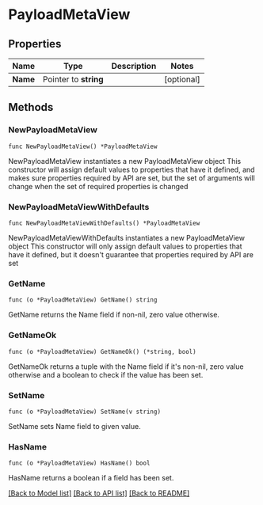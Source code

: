 # PayloadMetaView

## Properties

Name | Type | Description | Notes
------------ | ------------- | ------------- | -------------
**Name** | Pointer to **string** |  | [optional] 

## Methods

### NewPayloadMetaView

`func NewPayloadMetaView() *PayloadMetaView`

NewPayloadMetaView instantiates a new PayloadMetaView object
This constructor will assign default values to properties that have it defined,
and makes sure properties required by API are set, but the set of arguments
will change when the set of required properties is changed

### NewPayloadMetaViewWithDefaults

`func NewPayloadMetaViewWithDefaults() *PayloadMetaView`

NewPayloadMetaViewWithDefaults instantiates a new PayloadMetaView object
This constructor will only assign default values to properties that have it defined,
but it doesn't guarantee that properties required by API are set

### GetName

`func (o *PayloadMetaView) GetName() string`

GetName returns the Name field if non-nil, zero value otherwise.

### GetNameOk

`func (o *PayloadMetaView) GetNameOk() (*string, bool)`

GetNameOk returns a tuple with the Name field if it's non-nil, zero value otherwise
and a boolean to check if the value has been set.

### SetName

`func (o *PayloadMetaView) SetName(v string)`

SetName sets Name field to given value.

### HasName

`func (o *PayloadMetaView) HasName() bool`

HasName returns a boolean if a field has been set.


[[Back to Model list]](../README.md#documentation-for-models) [[Back to API list]](../README.md#documentation-for-api-endpoints) [[Back to README]](../README.md)



